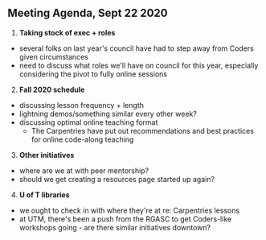 ## Meeting Agenda, Sept 22 2020

1. **Taking stock of exec + roles**
 * several folks on last year's council have had to step away from Coders given circumstances
 * need to discuss what roles we'll have on council for this year, especially considering the pivot to fully online sessions

2. **Fall 2020 schedule**
 * discussing lesson frequency + length
 * lightning demos/something similar every other week? 
 * discussing optimal online teaching format
    * The Carpentries have put out recommendations and best practices for online code-along teaching

3. **Other initiatives**
 * where are we at with peer mentorship?
 * should we get creating a resources page started up again? 

4. **U of T libraries**
 * we ought to check in with where they're at re: Carpentries lessons
 * at UTM, there's been a push from the RGASC to get Coders-like workshops going - are there similar initiatives downtown?

